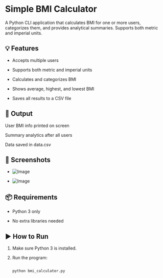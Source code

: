 # Simple BMI Calculator

A Python CLI application that calculates BMI for one or more users, categorizes them, and provides analytical summaries. Supports both metric and imperial units.

## 💡 Features

- Accepts multiple users

- Supports both metric and imperial units

- Calculates and categorizes BMI

- Shows average, highest, and lowest BMI

- Saves all results to a CSV file


## 📝 Output

User BMI info printed on screen

Summary analytics after all users

Data saved in data.csv

## 📸 Screenshots

 - ![Image](https://github.com/user-attachments/assets/b9bcee6f-5267-4ab8-a16b-c4d0de0802ca)

 - ![Image](https://github.com/user-attachments/assets/7998766b-8050-4c71-b54a-55c07d14bcad)

## 📦 Requirements

 - Python 3 only

 - No extra libraries needed

## ▶️ How to Run

1. Make sure Python 3 is installed.

2. Run the program:

   ```bash
   
   python bmi_calculator.py
